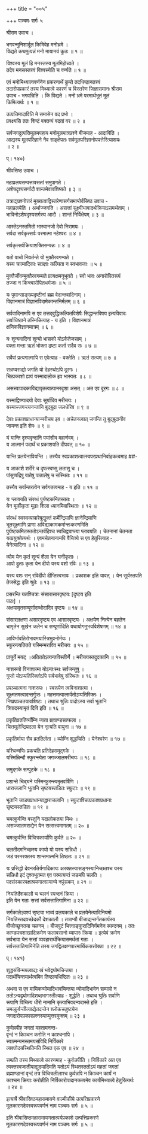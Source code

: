 +++
title = "००५"

+++
पञ्चमः सर्गः ५  
  
श्रीराम उवाच ।  
  
भगवन्मुनिशार्दूल किमिवेह मनोभ्रमे ।  
विद्यते कथमुत्पन्नं मनो मायामयं कुतः ॥ १ ॥  
  
विश्वस्य मूलं हि मनस्तस्य मूलमिहोच्यते ।  
तदेव मनसस्तत्त्वं विश्वस्येति च वर्ण्यते ॥ १ ॥  
  
एवं मनोमिथ्यात्ववर्णनेन प्रकरणार्थे कॢप्ते तदधिष्ठानतत्त्वं   
तदारोपप्रकारं तस्य मिथ्यात्वे कारणं च विस्तरेण जिज्ञासमानः श्रीराम   
उवाच - भगवन्निति । किं विद्यते । मनो भ्रमे परमार्थभूतं मूलं   
किमित्यर्थः ॥ १ ॥  
  
उत्पत्तिमादाविति मे समासेन वद प्रभो ।  
प्रवक्ष्यसि ततः शिष्टं वक्तव्यं वदतां वर ॥ २ ॥  
  
सर्वजगदुत्पत्तिमूलमपहाय मनोमूलमात्रप्रश्ने बीजमाह - आदाविति ।   
आद्यस्य मूलपरिज्ञाने नैव सङ्क्षेपतः सर्वमूलपरिज्ञानोपपत्तेरित्याशयः   
॥ २ ॥  
  
प्। १४०)  
  
श्रीवसिष्ठ उवाच ।  
  
महाप्रलयसम्पत्तावसतां समुपागते ।  
अशेषदृश्यसर्गादौ शान्तमेवावशिष्यते ॥ ३ ॥  
  
तत्राद्यप्रश्नोत्तरं मुख्यत्वाद्विस्तरेणासर्गसमाप्तेर्वसिष्ठ उवाच -   
महाप्रलयेति । अर्थाज्जगति । असत्तां सूक्ष्मीभावादर्थक्रियाऽसमर्थताम् ।   
भाविनोऽशेषदृश्यसर्गस्य आदौ । शान्तं निर्विक्षेपम् ॥ ३ ॥  
  
आस्तेऽनस्तमितो भास्वानजो देवो निरामयः ।  
सर्वदा सर्वकृत्सर्वः परमात्मा महेश्वरः ॥ ४ ॥  
  
सर्वकृत्सर्वक्रियाशक्तिसम्पन्नः ॥ ४ ॥  
  
यतो वाचो निवर्तन्ते यो मुक्तैरवगम्यते ।  
यस्य चात्मादिकाः सञ्ज्ञाः कल्पिता न स्वभावजाः ॥ ५ ॥  
  
मुक्तैर्जीवन्मुक्तैरवगम्यते प्रत्यक्षमनुभूयते । स्वो भावः अनारोपितरूपं   
तज्जा न किन्त्वारोपितधर्मजाः ॥ ५ ॥  
  
यः पुमान्साङ्ख्यदृष्टीनां ब्रह्म वेदान्तवादिनाम् ।  
विज्ञानमात्रं विज्ञानविदामेकान्तनिर्मलम् ॥ ६ ॥  
  
सर्ववादिनामपि स एव तत्तद्बुद्धिकल्पितविशेषैः सिद्धान्तविषय इत्यविवादः   
सर्वाधिष्ठाने तस्मिन्नित्याह - य इति । विज्ञानमात्रं   
क्षणिकविज्ञानमात्रम् ॥ ६ ॥  
  
यः शून्यवादिनां शून्यो भासको योऽर्कतेजसाम् ।  
वक्ता मन्ता ऋतं भोक्ता द्रष्टा कर्ता सदैव सः ॥ ७ ॥  
  
सर्वेषां प्रत्यगात्मापि स एवेत्याह - वक्तेति । ऋतं सत्यम् ॥ ७ ॥  
  
सन्नप्यसद्यो जगति यो देहस्थोऽपि दूरगः ।  
चित्प्रकाशो ह्ययं यस्मादालोक इव भास्वतः ॥ ८ ॥  
  
असत्त्वापादकाविद्यावृतत्वात्पामरदृशा असत् । अत एव दूरगः ॥ ८ ॥  
  
यस्माद्विष्ण्वादयो देवाः सूर्यादिव मरीचयः ।  
यस्माज्जगन्त्यनन्तानि बुद्बुदा जलधेरिव ॥ ९ ॥  
  
देवाः प्रकाशप्राधान्यान्मरीचय इव । अचेतनत्वात् जगन्ति तु बुद्बुदानीव   
जायन्त इति शेषः ॥ ९ ॥  
  
यं यान्ति दृश्यवृन्दानि पयांसीव महार्णवम् ।  
य आत्मानं पदार्थं च प्रकाशयति दीपवत् ॥ १० ॥  
  
यान्ति प्रलयेनापियन्ति । तस्यैव स्वप्रकाशत्वात्स्वपरप्रथानिर्वाहकत्वमाह ##-  
  
य आकाशे शरीरे च दृषत्स्वप्सु लतासु च ।  
पांसुष्वद्रिषु वातेषु पातालेषु च संस्थितः ॥ ११ ॥  
  
तस्यैव सर्वान्तरत्वेन सर्वगतत्वमाह - य इति ॥ ११ ॥  
  
यः प्लावयति संरब्धं पुर्यष्टकमितस्ततः ।  
येन मूकीकृता मूढाः शिला ध्यानमिवास्थिताः ॥ १२ ॥  
  
संरब्धं स्वस्वव्यापारेषूद्युक्तं कर्मेन्द्रियाणि ज्ञानेन्द्रियाणि   
भूतसूक्ष्माणि प्राणा अविद्याकामकर्मान्तःकरणमिति   
पुर्यष्टकमितस्ततोऽन्तर्बहिश्च स्वचिद्व्याप्त्या प्लावयति । चेतनानां चेतनता   
यत्प्रयुक्तेत्यर्थः । एवमचेतनानामपि वैचित्र्ये स एव हेतुरित्याह -   
येनेत्यादिना ॥ १२ ॥  
  
व्योम येन कृतं शून्यं शैला येन घनीकृताः ।  
आपो द्रुताः कृता येन दीपो यस्य वशो रविः ॥ १३ ॥  
  
यस्य वशः सन् रविर्दीपो दीप्तिस्वभावः । प्रकाशक इति यावत् । येन सूर्यस्तपति   
तेजसेद्धः इति श्रुतेः ॥ १३ ॥  
  
प्रसरन्ति यतश्चित्राः संसारासारवृष्टयः [दृष्टय इति   
पाठः] ।  
अक्षयामृतसम्पूर्णादम्भोदादिव वृष्टयः ॥ १४ ॥  
  
संसारलक्षणा असारदृष्टय एव आसारवृष्टयः । अक्षयेण नित्येन बहलेन   
चामृतेन सुखेन जलेन च सम्पूर्णादिति यथायोगमुभयविशेषणम् ॥ १४ ॥  
  
आविर्भावतिरोभावमयास्त्रिभुवनोर्मयः ।  
स्फुरन्त्यतितते यस्मिन्मराविव मरीचयः ॥ १५ ॥  
  
प्राचुर्ये मयट् ।अतिततेऽत्यन्तविस्तीर्णे । मरीचयस्तदुदकानि ॥ १५ ॥  
  
नाशरूपो विनाशात्मा योऽन्तःस्थः सर्वजन्तुषु ।  
गुप्तो योऽप्यतिरिक्तोऽपि सर्वभावेषु संस्थितः ॥ १६ ॥  
  
प्रपञ्चात्मना नाशरूपः । स्वरूपेण त्वविनाशात्मा ।   
सूक्ष्मतमत्वादन्तर्गुप्तः । महत्तमत्वात्सर्वतोऽप्यतिरिक्तः ।   
निष्प्रपञ्चतयावशिष्टः । तथाच श्रुतिः पादोऽस्य सर्वा भूतानि   
त्रिपादस्यामृतं दिवि इति ॥ १६ ॥  
  
प्रकृतिव्रततिर्व्योम्नि जाता ब्रह्माण्डसत्फला ।  
चित्तमूलेन्द्रियदला येन नृत्यति वायुना ॥ १७ ॥  
  
प्रकृतिर्माया सैव व्रततिर्लता । व्योम्नि शुद्धचिति । येनेश्वरेण ॥ १७ ॥  
  
यश्चिन्मणिः प्रकचति प्रतिदेहसमुद्गके ।  
यस्मिन्निन्दौ स्फुरन्त्येता जगज्जालमरीचयः ॥ १८ ॥  
  
समुद्गके सम्पुटके ॥ १८ ॥  
  
प्रशान्ते चिद्घने यस्मिन्फुरन्त्यमृतवर्षिणि ।  
धाराजलानि भूतानि सृष्टयस्तडितः स्फुटाः ॥ १९ ॥  
  
भूतानि जाड्यप्राधान्याद्धाराजलानि । स्फुटाश्चित्प्रकाशप्रधानाः   
सृष्टयस्तडितः ॥ १९ ॥  
  
चमत्कुर्वन्ति वस्तूनि यदालोकतया मिथः ।  
असज्जातमसद्येन येन सत्सत्त्वमागतम् ॥ २० ॥  
  
चमत्कुर्वन्ति विचित्रकार्याणि कुर्वते ॥ २० ॥  
  
चलतीदमनिच्छस्य कायो यो यस्य सन्निधौ ।  
जडं परमरक्तस्य शान्तमात्मनि तिष्ठतः ॥ २१ ॥  
  
यः प्रसिद्धो देवनरतिर्यगादिकायः अरक्तस्यासङ्गस्यानिच्छतश्च यस्य   
सन्निधौ इदं दृश्यभूतमत एव परमत्यन्तं जडमपि चलति ।   
पदसंस्कारपक्षाश्रयणात्सामान्ये नपुंसकम् ॥ २१ ॥  
  
नियतिर्देशकालौ च चलनं स्पन्दनं क्रिया ।  
इति येन गताः सत्तां सर्वसत्तातिगामिना ॥ २२ ॥  
  
सर्गकालेऽवश्यं सृष्ट्या भाव्यं प्रलयकाले च प्रलयेनेत्यादिनियमो   
नियतिस्तदवच्छेदकौ देशकालौ । तत्राप्यौ बीजाद्यन्तर्गतकार्यस्य   
बीजोच्छूनतया चलनम् । बीजपुटं भित्त्वाङ्कुरादिनिर्गमनेन स्पन्दनम् । ततः   
काण्डपत्रशाखादिक्रमेण फलावसानो व्यापारः क्रिया । इत्येवं क्रमेण   
सर्वभावा येन सत्तां व्यवहारार्थक्रियासमर्थतां गताः ।   
सर्वसत्तातिगामिनेति तस्य जगद्विलक्षणपारमार्थिकसत्तोक्ता ॥ २२ ॥  
  
प्। १४१)  
  
शुद्धसंविन्मयत्वाद्यः खं भवेद्व्योमचिन्तया ।  
पदार्थचिन्तयार्थत्वमिव तिष्ठत्यधिष्ठितः ॥ २३ ॥  
  
अथवा स एव मायिकव्योमादिभावचिन्तया व्योमादिभावेन सम्पन्नो न   
ततोऽन्यद्व्योमादिशब्दभागस्तीत्याह - शुद्धेति । तथाच श्रुतिः सर्वाणि   
रूपाणि विचित्य धीरो नामानि कृत्वाभिवदन्यदास्ते इति ।   
चमत्कुर्वन्तीत्याद्येतदन्तेन श्लोकचतुष्टयेन   
जगदारोपप्रकारप्रश्नस्याप्युत्तरमुक्तम् ॥ २३ ॥  
  
कुर्वन्नपीह जगतां महतामनन्त-  
वृन्दं न किञ्चन करोति न काश्चनापि ।  
स्वात्मन्यनस्तमयसंविदि निर्विकारे   
त्यक्तोदयस्थितिमति स्थित एक एव ॥ २४ ॥  
  
सम्प्रति तस्य मिथ्यात्वे कारणमाह - कुर्वन्नपीति । निर्विकारे अत एव   
त्यक्तस्वजातीयाद्युदयादिमति यतोऽयं स्थितस्ततोऽयं महतां जगतां   
ब्रह्माण्डानां वृन्दं तत्र विचित्रलीलाश्च कुर्वन्नपि न किञ्चन कार्यं न   
काश्चन क्रियाः करोतीति निर्विकारोपादानकत्वमेव कार्यमिथ्यात्वे हेतुरित्यर्थः   
॥ २४ ॥  
  
इत्यार्षे श्रीवासिष्ठमहारामायणे वाल्मीकीये उत्पत्तिप्रकरणे   
मूलकारणदेवस्वरूपवर्णनं नाम पञ्चमः सर्गः ॥ ५ ॥  
  
इति श्रीवासिष्ठमहारामायणतात्पर्यप्रकाशे उत्पत्तिप्रकरणे   
मूलकारणदेवस्वरूपवर्णनं नाम पञ्चमः सर्गः ॥ ५ ॥  
  